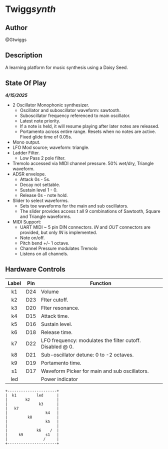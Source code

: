 # Twigg*synth*

## Author

@Gtwiggs

## Description

A learning platform for music synthesis using a Daisy Seed.

## State Of Play

**_4/15/2025_**

-   2 Oscillator Monophonic synthesizer.
    -   Oscillator and suboscillator waveform: sawtooth.
    -   Suboscillator frequency referenced to main oscillator.
    -   Latest note priority.
    -   If a note is held, it will resume playing after later notes are released.
    -   Portamento across entire range. Resets when no notes are active. Fixed glide time of 0.05s.
-   Mono output.
-   LFO Mod source; waveform: triangle.
-   Ladder Filter.
    -   Low Pass 2 pole filter.
-   Tremolo accessed via MIDI channel pressure. 50% wet/dry, Triangle waveform.
-   ADSR envelope.
    -   Attack 0s - 5s.
    -   Decay not settable.
    -   Sustain level 1 - 0.
    -   Release 0s - note hold.
-   Slider to select waveforms.
    -   Sets toe waveforms for the main and sub oscillators.
    -   The slider provides access t all 9 combinations of Sawtooth, Square and Triangle waveforms.
-   MIDI Support:
    -   UART MIDI ~ 5 pin DIN connectors. _IN_ and _OUT_ connectors are provided, but only _IN_ is implemented.
    -   Note on/off.
    -   Pitch bend +/- 1 octave.
    -   Channel Pressure modulates Tremolo
    -   Listens on all channels.

## Hardware Controls

| Label | Pin | Function                                                  |
| :---: | :-: | --------------------------------------------------------- |
|  k1   | D24 | Volume                                                    |
|  k2   | D23 | Flter cutoff.                                             |
|  k3   | D20 | Flter resonance.                                          |
|  k4   | D15 | Attack time.                                              |
|  k5   | D16 | Sustain level.                                            |
|  k6   | D18 | Release time.                                             |
|  k7   | D22 | LFO frequency: modulates the filter cutoff. Disabled @ 0. |
|  k8   | D21 | Sub-oscillator detune: 0 to -2 octaves.                   |
|  k9   | D19 | Portamento time.                                          |
|  s1   | D17 | Waveform Picker for main and sub oscillators.             |
|  led  |     | Power indicator                                           |

```
+----------------------+
|  k1         led      |
|        k2            |
|              k3      |
|   k7                 |
|                 k4   |
|         k8           |
|                 k5   |
|                      |
|             k6    /  |
|     k9          s1   |
|                /     |
+----------------------+
```
